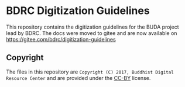 # BDRC Digitization Guidelines

This repository contains the digitization guidelines for the BUDA project lead by BDRC. The docs were moved to gitee and are now available on https://gitee.com/bdrc/digitization-guidelines

## Copyright

The files in this repository are `Copyright (C) 2017, Buddhist Digital Resource Center` and are provided under the [CC-BY](https://creativecommons.org/licenses/by/4.0/) license.
